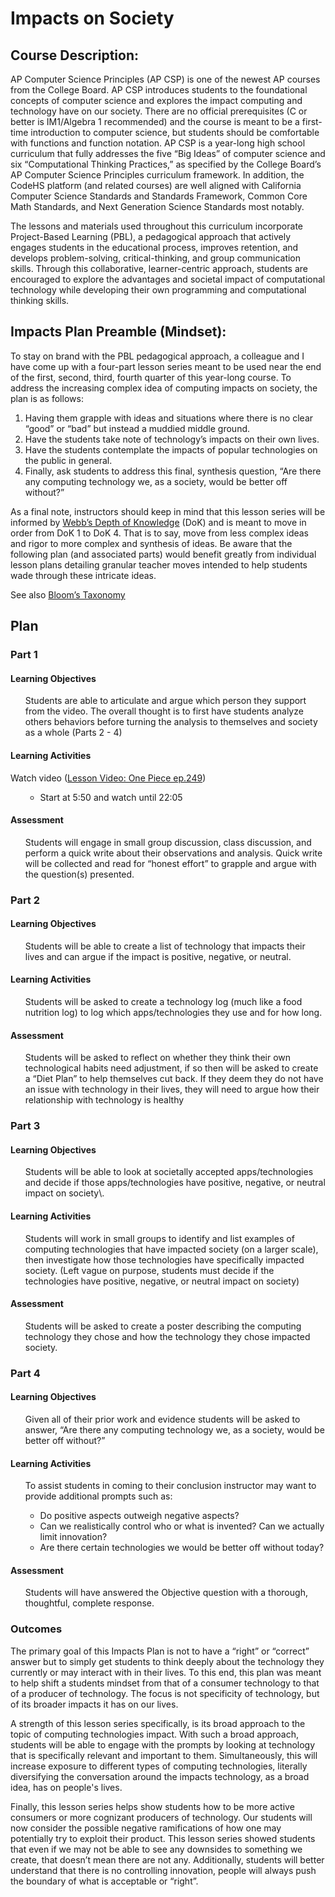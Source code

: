 # Impacts on Society

## Course Description:

AP Computer Science Principles (AP CSP) is one of the newest AP courses from the College Board.  AP CSP introduces students to the foundational concepts of computer science and explores the impact computing and technology have on our society. There are no official prerequisites (C or better is IM1/Algebra 1 recommended) and the course is meant to be a first-time introduction to computer science, but students should be comfortable with functions and function notation. AP CSP is a year-long high school curriculum that fully addresses the five “Big Ideas” of computer science and six “Computational Thinking Practices,” as specified by the College Board’s AP Computer Science Principles curriculum framework. In addition, the CodeHS platform (and related courses) are well aligned with California Computer Science Standards and Standards Framework, Common Core Math Standards, and Next Generation Science Standards most notably. 

The lessons and materials used throughout this curriculum incorporate Project-Based Learning (PBL), a pedagogical approach that actively engages students in the educational process, improves retention, and develops problem-solving, critical-thinking, and group communication skills. Through this collaborative, learner-centric approach, students are encouraged to explore the advantages and societal impact of computational technology while developing their own programming and computational thinking skills.

## Impacts Plan Preamble (Mindset):

To stay on brand with  the PBL pedagogical approach, a colleague and I have come up with a four-part lesson series meant to be used near the end of the first, second, third, fourth quarter of this year-long course. To address the increasing complex idea of computing impacts on society, the plan is as follows:

<ol>
  <li>Having them grapple with ideas and situations where there is no clear “good” or “bad” but instead a muddied middle ground.</li>
  <li>Have the students take note of technology’s impacts on their own lives.</li>
  <li>Have the students contemplate the impacts of popular technologies on the public in general.</li>
  <li>Finally, ask students to address this final, synthesis question, “Are there any computing technology we, as a society, would be better off without?”</li>
</ol>

As a final note, instructors should keep in mind that this lesson series will be informed by [Webb’s Depth of Knowledge](https://static.pdesas.org/content/documents/m1-slide_19_dok_wheel_slide.pdf) (DoK) and is meant to move in order from DoK 1 to DoK 4. That is to say, move from less complex ideas and rigor to more complex and synthesis of ideas. Be aware that the following plan (and associated parts) would benefit greatly from individual lesson plans detailing granular teacher moves intended to help students wade through these intricate ideas.

 See also [Bloom’s Taxonomy](https://bloomstaxonomy.net/)

## Plan



### Part 1

#### Learning Objectives

<ul>
Students are able to articulate and argue which person they support from the video. The overall thought is to first have students analyze others behaviors before     turning the analysis to themselves and society as a whole (Parts 2 - 4) 
</ul>

#### Learning Activities

   Watch video ([Lesson Video: One Piece ep.249](https://www.crunchyroll.com/watch/GRX0MNV36/spandams-scheme-the-day-the-sea-train-shook))
<ul>  
  <ul>
    <li>Start at 5:50 and watch until 22:05</li>
  </ul>
</ul>


#### Assessment

<ul>
Students will engage in small group discussion, class discussion, and perform a quick write about their observations and analysis. Quick write will be collected and read for “honest effort” to grapple and argue with the question(s) presented.
</ul>
  
### Part 2

#### Learning Objectives

<ul>
Students will be able to create a list of technology that impacts their lives and can argue if the impact is positive, negative, or neutral. 
</ul>

#### Learning Activities

<ul>
Students will be asked to create a technology log (much like a food nutrition log) to log which apps/technologies they use and for how long.
</ul>
  
#### Assessment

<ul>
Students will be asked to reflect on whether they think their own technological habits need adjustment, if so then will be asked to create a “Diet Plan” to help themselves cut back. If they deem they do not have an issue with technology in their lives, they will need to argue how their relationship with technology is healthy
</ul>
  
### Part 3

#### Learning Objectives

<ul>
Students will be able to look at societally accepted apps/technologies and decide if those apps/technologies have positive, negative, or neutral impact on society\.
</ul>
  
#### Learning Activities

<ul>
Students will work in small groups to identify and list examples of computing technologies that have impacted society (on a larger scale), then investigate how those technologies have specifically impacted society. (Left vague on purpose, students must decide if the technologies have positive, negative, or neutral impact on society)
</ul>
  
#### Assessment

<ul>
Students will be asked to create a poster describing the computing technology they chose and how the technology they chose impacted society.
</ul>
  
### Part 4

#### Learning Objectives

<ul>
Given all of their prior work and evidence students will be asked to answer, “Are there any computing technology we, as a society, would be better off without?”
</ul>
  
#### Learning Activities

<ul>
To assist students in coming to their conclusion instructor may want to provide additional prompts such as:
  <ul>
    <li>Do positive aspects outweigh negative aspects?</li>
    <li>Can we realistically control who or what is invented? Can we actually limit innovation?</li>
    <li>Are there certain technologies we would be better off without today?</li>
  </ul>
</ul>
  
#### Assessment

<ul>
Students will have answered the Objective question with a thorough, thoughtful, complete response.
</ul>
 
### Outcomes

The primary goal of this Impacts Plan is not to have a “right” or “correct” answer but to simply get students to think deeply about the technology they currently or may interact with in their lives. To this end, this plan was meant to help shift a students mindset from that of a consumer technology to that of a producer of technology. The focus is not specificity of technology, but of its broader impacts it has on our lives.

A strength of this lesson series specifically, is its broad approach to the topic of computing technologies impact. With such a broad approach, students will be able to engage with the prompts by looking at technology that is specifically relevant and important to them. Simultaneously, this will increase exposure to different types of computing technologies, literally diversifying the conversation around the impacts technology, as a broad idea, has on people's lives. 

Finally, this lesson series helps show students how to be more active consumers or more cognizant producers of technology. Our students will now consider the possible negative ramifications of how one may potentially try to exploit their product. This lesson series showed students that even if we may not be able to see any downsides to something we create, that doesn’t mean there are not any. Additionally, students will better understand that there is no controlling innovation, people will always push the boundary of what is acceptable or “right”.

